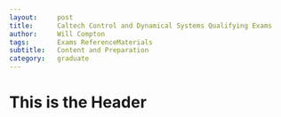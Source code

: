 ```yaml
---
layout:     post
title:      Caltech Control and Dynamical Systems Qualifying Exams
author:     Will Compton
tags: 		Exams ReferenceMaterials
subtitle:  	Content and Preparation
category:   graduate
---
```

<!-- Start Writing Below in Markdown -->

# This is the Header
